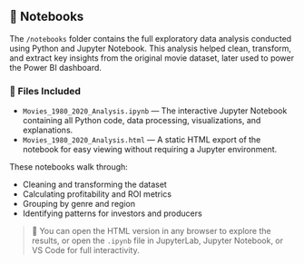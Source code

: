 ## 📓 Notebooks

The `/notebooks` folder contains the full exploratory data analysis conducted using Python and Jupyter Notebook. This analysis helped clean, transform, and extract key insights from the original movie dataset, later used to power the Power BI dashboard.

### 📂 Files Included

- `Movies_1980_2020_Analysis.ipynb` — The interactive Jupyter Notebook containing all Python code, data processing, visualizations, and explanations.
- `Movies_1980_2020_Analysis.html` — A static HTML export of the notebook for easy viewing without requiring a Jupyter environment.

These notebooks walk through:
- Cleaning and transforming the dataset  
- Calculating profitability and ROI metrics  
- Grouping by genre and region  
- Identifying patterns for investors and producers  

> 🔎 You can open the HTML version in any browser to explore the results, or open the `.ipynb` file in JupyterLab, Jupyter Notebook, or VS Code for full interactivity.
